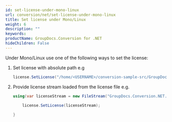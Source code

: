 ```yaml
---
id: set-license-under-mono-linux
url: conversion/net/set-license-under-mono-linux
title: Set license under Mono/Linux
weight: 6
description: ""
keywords: 
productName: GroupDocs.Conversion for .NET
hideChildren: False
---
```


Under Mono/Linux use one of the following ways to set the license:

1. Set license with absolute path e.g

    ```csharp
    license.SetLicense("/home/<USERNAME>/conversion-sample-src/GroupDocs.Conversion.NET.lic");
    ```

2. Provide license stream loaded from the license file e.g.
    
    ```csharp
    using(var licenseStream = new FileStream("GroupDocs.Conversion.NET.lic", FileMode.Open)) {

        license.SetLicense(licenseStream);
        
    }
    ```